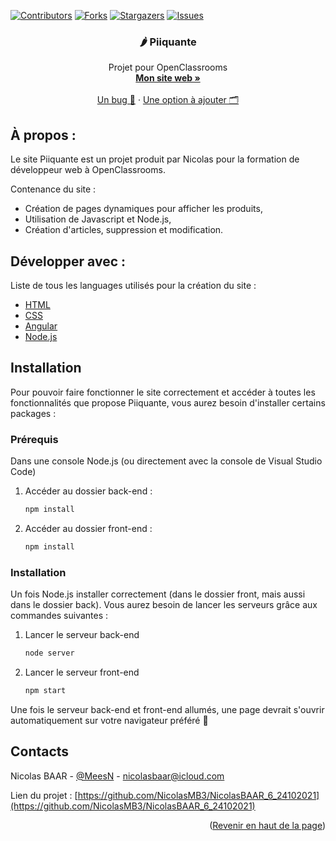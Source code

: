 [![Contributors][contributors-shield]][contributors-url]
[![Forks][forks-shield]][forks-url]
[![Stargazers][stars-shield]][stars-url]
[![Issues][issues-shield]][issues-url]

<div id="top"></div>

<div align="center">

  ### 🌶️ Piiquante

  <p align="center">
    Projet pour OpenClassrooms
    <br />
    <a href="https://nicolasbaar.fr/"><strong>Mon site web »</strong></a>
    <br />
    <br />
    <a href="https://github.com/NicolasMB3/NicolasBAAR_6_24102021/issues">Un bug 🐜</a>
    ·
    <a href="https://github.com/NicolasMB3/NicolasBAAR_6_24102021/issues">Une option à ajouter 🗂️</a>
  </p>
</div>

## À propos :

Le site Piiquante est un projet produit par Nicolas pour la formation de développeur web à OpenClassrooms.

Contenance du site :
* Création de pages dynamiques pour afficher les produits,
* Utilisation de Javascript et Node.js,
* Création d'articles, suppression et modification.

## Développer avec :

Liste de tous les languages utilisés pour la création du site :

* [HTML](https://developer.mozilla.org/fr/docs/Web/HTML)
* [CSS](https://developer.mozilla.org/fr/docs/Web/CSS)
* [Angular](https://angular.io/)
* [Node.js](https://nodejs.org/en/)

## Installation

Pour pouvoir faire fonctionner le site correctement et accéder à toutes les fonctionnalités que propose Piiquante, vous aurez besoin d'installer certains packages :

### Prérequis

Dans une console Node.js (ou directement avec la console de Visual Studio Code)
1. Accéder au dossier back-end :
   ```sh
   npm install
   ```
2. Accéder au dossier front-end :
   ```sh
   npm install
   ```

### Installation

Un fois Node.js installer correctement (dans le dossier front, mais aussi dans le dossier back). Vous aurez besoin de lancer les serveurs grâce aux commandes suivantes :

1. Lancer le serveur back-end
   ```sh
   node server
   ```
2. Lancer le serveur front-end
   ```sh
   npm start
   ```
Une fois le serveur back-end et front-end allumés, une page devrait s'ouvrir automatiquement sur votre navigateur préféré 🎉

## Contacts

Nicolas BAAR - [@MeesN](https://nicolasbaar.fr/) - nicolasbaar@icloud.com

Lien du projet : [https://github.com/NicolasMB3/NicolasBAAR_6_24102021](https://github.com/NicolasMB3/NicolasBAAR_6_24102021)

<p align="right">(<a href="#top">Revenir en haut de la page</a>)</p>

[contributors-shield]: https://img.shields.io/github/contributors/NicolasMB3/NicolasBAAR_6_24102021.svg?style=for-the-badge
[contributors-url]: https://github.com/NicolasMB3/NicolasBAAR_6_24102021/graphs/contributors
[forks-shield]: https://img.shields.io/github/forks/NicolasMB3/NicolasBAAR_6_24102021.svg?style=for-the-badge
[forks-url]: https://github.com/NicolasMB3/NicolasBAAR_6_24102021/pulse
[stars-shield]: https://img.shields.io/github/stars/NicolasMB3/NicolasBAAR_6_24102021.svg?style=for-the-badge
[stars-url]: https://github.com/NicolasMB3/NicolasBAAR_6_24102021/stargazers
[issues-shield]: https://img.shields.io/github/issues/NicolasMB3/NicolasBAAR_6_24102021.svg?style=for-the-badge
[issues-url]: https://github.com/NicolasMB3/NicolasBAAR_6_24102021/issues
